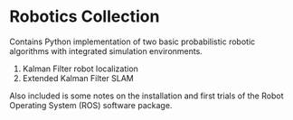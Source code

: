 # Robotics Collection

Contains Python implementation of two basic probabilistic robotic algorithms with integrated simulation environments.

1. Kalman Filter robot localization
2. Extended Kalman Filter SLAM


Also included is some notes on the installation and first trials of the Robot Operating System (ROS) software package.
